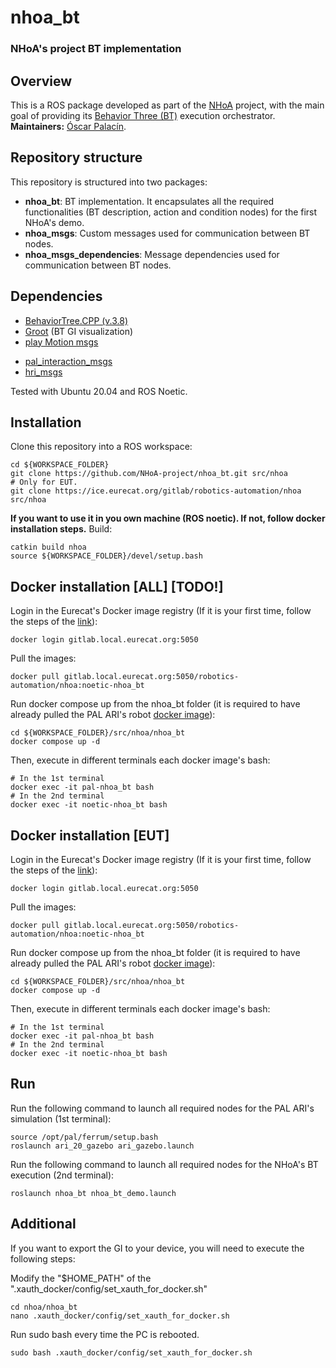 # nhoa_bt
### NHoA's project BT implementation

## Overview
This is a ROS package developed as part of the [NHoA](https://eurecat.org/en/portfolio-items/nhoa/) project, with the main goal of providing its [Behavior Three (BT)](https://www.behaviortree.dev/) execution orchestrator.\
**Maintainers:** [Óscar Palacín](oscar.palacin@eurecat.org).

## Repository structure

This repository is structured into two packages:

* **nhoa_bt**: BT implementation. It encapsulates all the required functionalities (BT description, action and condition nodes) for the first NHoA's demo.
* **nhoa_msgs**: Custom messages used for communication between BT nodes.
* **nhoa_msgs_dependencies**: Message dependencies used for communication between BT nodes.

## Dependencies

* [BehaviorTree.CPP (v.3.8)](https://github.com/BehaviorTree/BehaviorTree.CPP/tree/v3.8)
* [Groot](https://github.com/BehaviorTree/Groot) (BT GI visualization)
* [play Motion msgs](https://github.com/pal-robotics/play_motion.git)
- [pal_interaction_msgs](https://github.com/pal-robotics/pal_msgs.git)
- [hri_msgs](https://github.com/ros4hri/hri_msgs.git)

Tested with Ubuntu 20.04 and ROS Noetic.

## Installation

Clone this repository into a ROS workspace:
```
cd ${WORKSPACE_FOLDER}
git clone https://github.com/NHoA-project/nhoa_bt.git src/nhoa
# Only for EUT.
git clone https://ice.eurecat.org/gitlab/robotics-automation/nhoa src/nhoa

```
__If you want to use it in you own machine (ROS noetic). If not, follow docker installation steps.__
Build:
```
catkin build nhoa
source ${WORKSPACE_FOLDER}/devel/setup.bash
```

## Docker installation [ALL] [TODO!]

Login in the  Eurecat's Docker image registry (If it is your first time, follow the steps of the [link](https://ice.eurecat.org/gitlab/robotics-automation/robotics-dockers/-/tree/main)):
```
docker login gitlab.local.eurecat.org:5050
```

Pull the images:
```
docker pull gitlab.local.eurecat.org:5050/robotics-automation/nhoa:noetic-nhoa_bt
```

Run docker compose up from the nhoa_bt folder (it is required to have already pulled the PAL ARI's robot [docker image](https://gitlab.com/pal-robotics/nhoa/dockers)):
```
cd ${WORKSPACE_FOLDER}/src/nhoa/nhoa_bt
docker compose up -d
```

Then, execute in different terminals each docker image's bash:
```
# In the 1st terminal
docker exec -it pal-nhoa_bt bash
# In the 2nd terminal
docker exec -it noetic-nhoa_bt bash
```

## Docker installation [EUT]

Login in the  Eurecat's Docker image registry (If it is your first time, follow the steps of the [link](https://ice.eurecat.org/gitlab/robotics-automation/robotics-dockers/-/tree/main)):
```
docker login gitlab.local.eurecat.org:5050
```

Pull the images:
```
docker pull gitlab.local.eurecat.org:5050/robotics-automation/nhoa:noetic-nhoa_bt
```

Run docker compose up from the nhoa_bt folder (it is required to have already pulled the PAL ARI's robot [docker image](https://gitlab.com/pal-robotics/nhoa/dockers)):
```
cd ${WORKSPACE_FOLDER}/src/nhoa/nhoa_bt
docker compose up -d
```

Then, execute in different terminals each docker image's bash:
```
# In the 1st terminal
docker exec -it pal-nhoa_bt bash
# In the 2nd terminal
docker exec -it noetic-nhoa_bt bash
```


## Run

Run the following command to launch all required nodes for the PAL ARI's simulation (1st terminal):
```
source /opt/pal/ferrum/setup.bash
roslaunch ari_20_gazebo ari_gazebo.launch
```
Run the following command to launch all required nodes for the NHoA's BT execution (2nd terminal):
```
roslaunch nhoa_bt nhoa_bt_demo.launch
```

## Additional
If you want to export the GI to your device, you will need to execute the following steps:

Modify the "$HOME_PATH" of the ".xauth_docker/config/set_xauth_for_docker.sh"
```
cd nhoa/nhoa_bt
nano .xauth_docker/config/set_xauth_for_docker.sh 
```
Run sudo bash every time the PC is rebooted.
```
sudo bash .xauth_docker/config/set_xauth_for_docker.sh 
```
